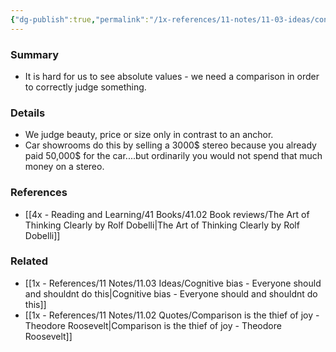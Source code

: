 ```yaml
---
{"dg-publish":true,"permalink":"/1x-references/11-notes/11-03-ideas/contrast-effect/","title":"Contrast effect","created":"2022-12-22T00:11:55.000+03:00","updated":"2024-02-14T20:18:34.161+03:00"}
---
```



### Summary
- It is hard for us to see absolute values - we need a comparison in order to correctly judge something.

### Details
- We judge beauty, price or size only in contrast to an anchor.
- Car showrooms do this by selling a 3000$ stereo because you already paid 50,000$ for the car....but ordinarily you would not spend that much money on a stereo.

### References
- [[4x - Reading and Learning/41 Books/41.02 Book reviews/The Art of Thinking Clearly by Rolf Dobelli\|The Art of Thinking Clearly by Rolf Dobelli]]

### Related
- [[1x - References/11 Notes/11.03 Ideas/Cognitive bias - Everyone should and shouldnt do this\|Cognitive bias - Everyone should and shouldnt do this]]
- [[1x - References/11 Notes/11.02 Quotes/Comparison is the thief of joy - Theodore Roosevelt\|Comparison is the thief of joy - Theodore Roosevelt]]
